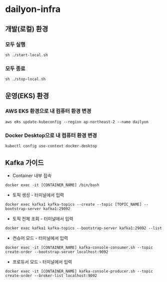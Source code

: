# dailyon-infra

## 개발(로컬) 환경

### 모두 실행

```shell
sh ./start-local.sh
```

### 모두 종료

```shell
sh ./stop-local.sh
```

## 운영(EKS) 환경

### AWS EKS 환경으로 내 컴퓨터 환경 변경

```shell
aws eks update-kubeconfig --region ap-northeast-2 --name dailyon
```

### Docker Desktop으로 내 컴퓨터 환경 변경

```shell
kubectl config use-context docker-desktop
```

## Kafka 가이드


- Container 내부 접속

```shell
docker exec -it [CONTAINER_NAME] /bin/bash
```

- 토픽 생성 - 터미널에서 입력

```shell
docker exec kafka1 kafka-topics --create --topic [TOPIC_NAME] --bootstrap-server kafka1:29092
```

- 토픽 전체 조회 - 터미널에서 입력

```shell
docker exec kafka1 kafka-topics --bootstrap-server kafka1:29092 --list
```

- 컨슈머 모드 - 터미널에서 입력

```shell
docker exec -it [CONTAINER_NAME] kafka-console-consumer.sh --topic create-order --bootstrap-server localhost:9092
```

- 프로듀서 모드 - 터미널에서 입력

```shell
docker exec -it [CONTAINER_NAME] kafka-console-producer.sh --topic create-order --broker-list localhost:9092
```